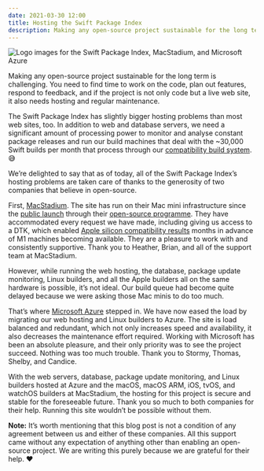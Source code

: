```yaml
---
date: 2021-03-30 12:00
title: Hosting the Swift Package Index
description: Making any open-source project sustainable for the long term is challenging in many ways, but with the Swift Package Index we also need significant hardware resources to keep it available.
---
```


![Logo images for the Swift Package Index, MacStadium, and Microsoft Azure](/images/hosted-by-macstadium-and-microsoft-azure.png)

Making any open-source project sustainable for the long term is challenging. You need to find time to work on the code, plan out features, respond to feedback, and if the project is not only code but a live web site, it also needs hosting and regular maintenance.

The Swift Package Index has slightly bigger hosting problems than most web sites, too. In addition to web and database servers, we need a significant amount of processing power to monitor and analyse constant package releases and run our build machines that deal with the ~30,000 Swift builds per month that process through our [compatibility build system](https://blog.swiftpackageindex.com/posts/launching-language-and-platform-package-compatibility/). 😅

We’re delighted to say that as of today, all of the Swift Package Index’s hosting problems are taken care of thanks to the generosity of two companies that believe in open-source.

First, [MacStadium](https://macstadium.com). The site has run on their Mac mini infrastructure since the [public launch](https://twitter.com/daveverwer/status/1271447550936186882) through their [open-source programme](https://www.macstadium.com/opensource). They have accommodated every request we have made, including giving us access to a DTK, which enabled [Apple silicon compatibility results](https://blog.swiftpackageindex.com/posts/building-3238-packages-for-apple-silicon/) months in advance of M1 machines becoming available. They are a pleasure to work with and consistently supportive. Thank you to Heather, Brian, and all of the support team at MacStadium.

However, while running the web hosting, the database, package update monitoring, Linux builders, and all the Apple builders all on the same hardware is possible, it’s not ideal. Our build queue had become quite delayed because we were asking those Mac minis to do too much.

That’s where [Microsoft Azure](https://azure.microsoft.com) stepped in. We have now eased the load by migrating our web hosting and Linux builders to Azure. The site is load balanced and redundant, which not only increases speed and availability, it also decreases the maintenance effort required. Working with Microsoft has been an absolute pleasure, and their only priority was to see the project succeed. Nothing was too much trouble. Thank you to Stormy, Thomas, Shelby, and Candice.

With the web servers, database, package update monitoring, and Linux builders hosted at Azure and the macOS, macOS ARM, iOS, tvOS, and watchOS builders at MacStadium, the hosting for this project is secure and stable for the foreseeable future. Thank you so much to both companies for their help. Running this site wouldn’t be possible without them.

**Note:** It’s worth mentioning that this blog post is not a condition of any agreement between us and either of these companies. All this support came without any expectation of anything other than enabling an open-source project. We are writing this purely because we are grateful for their help. ❤️
